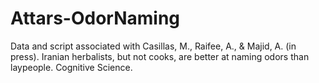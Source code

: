 # Attars-OdorNaming
Data and script associated with Casillas, M., Raifee, A., &amp; Majid, A. (in press). Iranian herbalists, but not cooks, are better at naming odors than laypeople. Cognitive Science.
